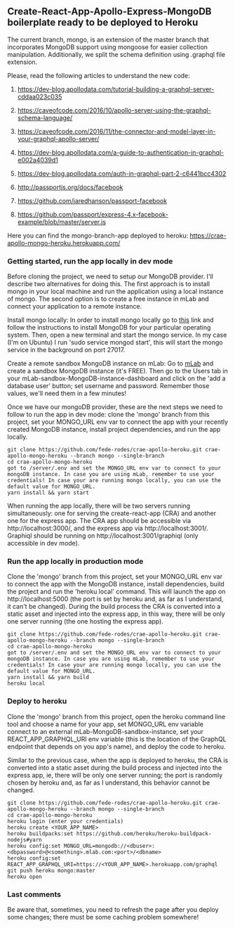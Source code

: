## Create-React-App-Apollo-Express-MongoDB boilerplate ready to be deployed to Heroku
The current branch, mongo, is an extension of the master branch that incorporates MongoDB support using mongoose for easier collection manipulation. Additionally, we split the schema definition using .graphql file extension.

Please, read the following articles to understand the new code:
1. https://dev-blog.apollodata.com/tutorial-building-a-graphql-server-cddaa023c035
2. https://caveofcode.com/2016/10/apollo-server-using-the-graphql-schema-language/
3. https://caveofcode.com/2016/11/the-connector-and-model-layer-in-your-graphql-apollo-server/

4. https://dev-blog.apollodata.com/a-guide-to-authentication-in-graphql-e002a4039d1
5. https://dev-blog.apollodata.com/auth-in-graphql-part-2-c6441bcc4302
6. http://passportjs.org/docs/facebook
7. https://github.com/jaredhanson/passport-facebook
8. https://github.com/passport/express-4.x-facebook-example/blob/master/server.js

Here you can find the mongo-branch-app deployed to heroku: https://crae-apollo-mongo-heroku.herokuapp.com/

### Getting started, run the app locally in dev mode
Before cloning the project, we need to setup our MongoDB provider. I'll describe two alternatives for doing this. The first approach is to install mongo in your local machine and run the application using a local instance of mongo. The second option is to create a free instance in mLab and connect your application to a remote instance.

Install mongo locally:
In order to install mongo locally go to [this](https://docs.mongodb.com/manual/administration/install-community/) link and follow the instructions to install MongoDB for your particular operating system.
Then, open a new terminal and start the mongo service. In my case (I'm on Ubuntu) I run 'sudo service mongod start', this will start the mongo service in the background on port 27017.

Create a remote sandbox MongoDB instance on mLab:
Go to [mLab](http://mlab.com/) and create a sandbox MongoDB instance (it's FREE). Then go to the Users tab in your mLab-sandbox-MongoDB-instance-dashboard and click on the 'add a database user' button; set username and password. Remember those values, we'll need them in a few minutes!

Once we have our mongoDB provider, these are the next steps we need to follow to run the app in dev mode: clone the 'mongo' branch from this project, set your MONGO_URL env var to connect the app with your recently created MongoDB instance, install project dependencies, and run the app locally.
```
git clone https://github.com/fede-rodes/crae-apollo-heroku.git crae-apollo-mongo-heroku --branch mongo --single-branch
cd crae-apollo-mongo-heroku
got to /server/.env and set the MONGO_URL env var to connect to your mongoDB instance. In case you are using mLab, remember to use your credentials! In case your are running mongo locally, you can use the default value for MONGO_URL.
yarn install && yarn start
```
When running the app locally, there will be two servers running simultaneously: one for serving the create-react-app (CRA) and another one for the express app. The CRA app should be accessible via http://localhost:3000/, and the express app via http://localhost:3001/. Graphiql should be running on http://localhost:3001/graphiql (only accessible in dev mode).

### Run the app locally in production mode
Clone the 'mongo' branch from this project, set your MONGO_URL env var to connect the app with the MongoDB instance, install dependencies, build the project and run the 'heroku local' command. This will launch the app on http://localhost:5000 (the port is set by heroku and, as far as I understand, it can't be changed). During the build process the CRA is converted into a static asset and injected into the express app, in this way, there will be only one server running (the one hosting the express app).
```
git clone https://github.com/fede-rodes/crae-apollo-heroku.git crae-apollo-mongo-heroku --branch mongo --single-branch
cd crae-apollo-mongo-heroku
got to /server/.env and set the MONGO_URL env var to connect to your mongoDB instance. In case you are using mLab, remember to use your credentials! In case your are running mongo locally, you can use the default value for MONGO_URL.
yarn install && yarn build
heroku local
```

### Deploy to heroku
Clone the 'mongo' branch from this project, open the heroku command line tool and choose a name for your app, set MONGO_URL env variable connect to an external mLab-MongoDB-sandbox-instance, set your REACT_APP_GRAPHQL_URI env variable (this is the location of the GraphQL endpoint that depends on you app's name), and deploy the code to heroku.

Similar to the previous case, when the app is deployed to heroku, the CRA is converted into a static asset during the build process and injected into the express app, ie, there will be only one server running; the port is randomly chosen by heroku and, as far as I understand, this behavior cannot be changed.
```
git clone https://github.com/fede-rodes/crae-apollo-heroku.git crae-apollo-mongo-heroku --branch mongo --single-branch
cd crae-apollo-mongo-heroku
heroku login (enter your credentials)
heroku create <YOUR_APP_NAME>
heroku buildpacks:set https://github.com/heroku/heroku-buildpack-nodejs#yarn
heroku config:set MONGO_URL=mongodb://<dbuser>:<dbpassword>@<something>.mlab.com:<port>/<dbname>
heroku config:set REACT_APP_GRAPHQL_URI=https://<YOUR_APP_NAME>.herokuapp.com/graphql
git push heroku mongo:master
heroku open
```

### Last comments
Be aware that, sometimes, you need to refresh the page after you deploy some changes; there must be some caching problem somewhere!
